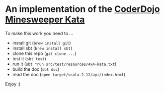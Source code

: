 # An implementation of the [CoderDojo Minesweeper Kata](http://codingdojo.org/kata/Minesweeper/)

To make this work you need to ...

* install git (`brew install git`)
* install sbt (`brew install sbt`)
* clone this repo (`git clone ...`)
* test it (`sbt test`)
* run it (`sbt "run src/test/resources/4x4-kata.txt`)
* build the doc (`sbt doc`)
* read the doc (`open target/scala-2.12/api/index.html`)

Enjoy :)
 
